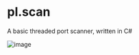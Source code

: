 # pl.scan

A basic threaded port scanner, written in C#

![image](https://github.com/herawenn/pl.scan/assets/86304882/28a30f65-4062-4dd2-b911-461a4db1d162)
